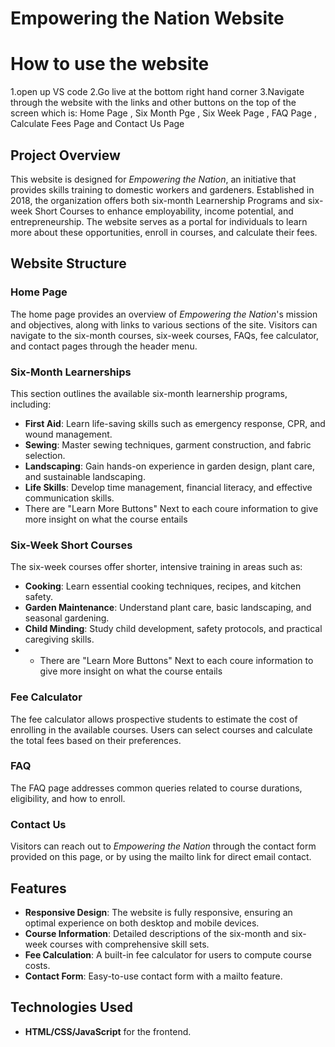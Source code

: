 # Empowering the Nation Website

# How to use the website
 1.open up VS code 
 2.Go live at the bottom right hand corner
 3.Navigate through the website with the links and other buttons on the top of the screen which is: Home Page , Six Month Pge , Six Week Page , FAQ Page , Calculate Fees Page and Contact Us Page

## Project Overview

This website is designed for *Empowering the Nation*, an initiative that provides skills training to domestic workers and gardeners. Established in 2018, the organization offers both six-month Learnership Programs and six-week Short Courses to enhance employability, income potential, and entrepreneurship. The website serves as a portal for individuals to learn more about these opportunities, enroll in courses, and calculate their fees.

## Website Structure

### Home Page
The home page provides an overview of *Empowering the Nation*'s mission and objectives, along with links to various sections of the site. Visitors can navigate to the six-month courses, six-week courses, FAQs, fee calculator, and contact pages through the header menu.

### Six-Month Learnerships
This section outlines the available six-month learnership programs, including:
- **First Aid**: Learn life-saving skills such as emergency response, CPR, and wound management.
- **Sewing**: Master sewing techniques, garment construction, and fabric selection.
- **Landscaping**: Gain hands-on experience in garden design, plant care, and sustainable landscaping.
- **Life Skills**: Develop time management, financial literacy, and effective communication skills.
- There are "Learn More Buttons" Next to each coure information to give more insight on what the course entails

### Six-Week Short Courses
The six-week courses offer shorter, intensive training in areas such as:
- **Cooking**: Learn essential cooking techniques, recipes, and kitchen safety.
- **Garden Maintenance**: Understand plant care, basic landscaping, and seasonal gardening.
- **Child Minding**: Study child development, safety protocols, and practical caregiving skills.
- - There are "Learn More Buttons" Next to each coure information to give more insight on what the course entails

### Fee Calculator
The fee calculator allows prospective students to estimate the cost of enrolling in the available courses. Users can select courses and calculate the total fees based on their preferences.

### FAQ
The FAQ page addresses common queries related to course durations, eligibility, and how to enroll.

### Contact Us
Visitors can reach out to *Empowering the Nation* through the contact form provided on this page, or by using the mailto link for direct email contact.

## Features

- **Responsive Design**: The website is fully responsive, ensuring an optimal experience on both desktop and mobile devices.
- **Course Information**: Detailed descriptions of the six-month and six-week courses with comprehensive skill sets.
- **Fee Calculation**: A built-in fee calculator for users to compute course costs.
- **Contact Form**: Easy-to-use contact form with a mailto feature.

## Technologies Used

- **HTML/CSS/JavaScript** for the frontend.

